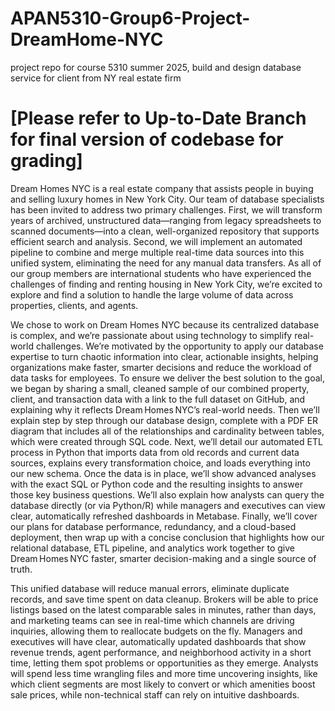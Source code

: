 # APAN5310-Group6-Project-DreamHome-NYC
project repo for course 5310 summer 2025, build and design database service for client from NY real estate firm

# [Please refer to Up-to-Date Branch for final version of codebase for grading]

Dream Homes NYC is a real estate company that assists people in buying and selling luxury homes in New York City. Our team of database specialists has been invited to address two primary challenges. First, we will transform years of archived, unstructured data—ranging from legacy spreadsheets to scanned documents—into a clean, well-organized repository that supports efficient search and analysis. Second, we will implement an automated pipeline to combine and merge multiple real-time data sources into this unified system, eliminating the need for any manual data transfers. As all of our group members are international students who have experienced the challenges of finding and renting housing in New York City, we’re excited to explore and find a solution to handle the large volume of data across properties, clients, and agents.

We chose to work on Dream Homes NYC because its centralized database is complex, and we’re passionate about using technology to simplify real-world challenges. We’re motivated by the opportunity to apply our database expertise to turn chaotic information into clear, actionable insights, helping organizations make faster, smarter decisions and reduce the workload of data tasks for employees. To ensure we deliver the best solution to the goal, we began by sharing a small, cleaned sample of our combined property, client, and transaction data with a link to the full dataset on GitHub, and explaining why it reflects Dream Homes NYC’s real-world needs. Then we’ll explain step by step through our database design, complete with a PDF ER diagram that includes all of the relationships and cardinality between tables, which were created through SQL code. Next, we’ll detail our automated ETL process in Python that imports data from old records and current data sources, explains every transformation choice, and loads everything into our new schema. Once the data is in place, we’ll show advanced analyses with the exact SQL or Python code and the resulting insights to answer those key business questions. We’ll also explain how analysts can query the database directly (or via Python/R) while managers and executives can view clear, automatically refreshed dashboards in Metabase. Finally, we’ll cover our plans for database performance, redundancy, and a cloud-based deployment, then wrap up with a concise conclusion that highlights how our relational database, ETL pipeline, and analytics work together to give Dream Homes NYC faster, smarter decision-making and a single source of truth.

This unified database will reduce manual errors, eliminate duplicate records, and save time spent on data cleanup. Brokers will be able to price listings based on the latest comparable sales in minutes, rather than days, and marketing teams can see in real-time which channels are driving inquiries, allowing them to reallocate budgets on the fly. Managers and executives will have clear, automatically updated dashboards that show revenue trends, agent performance, and neighborhood activity in a short time, letting them spot problems or opportunities as they emerge. Analysts will spend less time wrangling files and more time uncovering insights, like which client segments are most likely to convert or which amenities boost sale prices, while non-technical staff can rely on intuitive dashboards.

